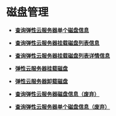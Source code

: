 # 磁盘管理<a name="ecs_02_0600"></a>

-   **[查询弹性云服务器单个磁盘信息](查询弹性云服务器单个磁盘信息.md)**  

-   **[查询弹性云服务器挂载磁盘列表信息](查询弹性云服务器挂载磁盘列表信息.md)**  

-   **[查询弹性云服务器挂载磁盘列表详情信息](查询弹性云服务器挂载磁盘列表详情信息.md)**  

-   **[弹性云服务器挂载磁盘](弹性云服务器挂载磁盘.md)**  

-   **[弹性云服务器卸载磁盘](弹性云服务器卸载磁盘.md)**  

-   **[查询弹性云服务器磁盘信息（废弃）](查询弹性云服务器磁盘信息（废弃）.md)**  

-   **[查询弹性云服务器单个磁盘信息（废弃）](查询弹性云服务器单个磁盘信息（废弃）.md)**  


